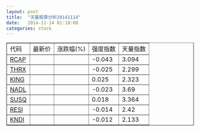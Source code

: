 ```yaml
---
layout: post
title:  "天量股票分析20141114"
date:   2014-11-14 01:18:08
categories: stock
---
```

<script type="text/javascript">
var stockList = []
stockList.push('gb_rcap');
stockList.push('gb_thrx');
stockList.push('gb_king');
stockList.push('gb_nadl');
stockList.push('gb_susq');
stockList.push('gb_resi');
stockList.push('gb_kndi');
</script>

<table border="1">
 <tr>
  <td>代码</td>
  <td>最新价</td>
  <td>涨跌幅(%)</td>
 <td>强度指数</td>
 <td>天量指数</td>
</tr>
  <tr id="rcap"><td><a href="http://stock.finance.sina.com.cn/usstock/quotes/RCAP.html" target="_blank">RCAP</a></td><td></td><td></td><td>-0.043</td><td>3.094</td></tr>
  <tr id="thrx"><td><a href="http://stock.finance.sina.com.cn/usstock/quotes/THRX.html" target="_blank">THRX</a></td><td></td><td></td><td>-0.025</td><td>2.299</td></tr>
  <tr id="king"><td><a href="http://stock.finance.sina.com.cn/usstock/quotes/KING.html" target="_blank">KING</a></td><td></td><td></td><td>0.025</td><td>2.323</td></tr>
  <tr id="nadl"><td><a href="http://stock.finance.sina.com.cn/usstock/quotes/NADL.html" target="_blank">NADL</a></td><td></td><td></td><td>-0.023</td><td>3.69</td></tr>
  <tr id="susq"><td><a href="http://stock.finance.sina.com.cn/usstock/quotes/SUSQ.html" target="_blank">SUSQ</a></td><td></td><td></td><td>0.018</td><td>3.364</td></tr>
  <tr id="resi"><td><a href="http://stock.finance.sina.com.cn/usstock/quotes/RESI.html" target="_blank">RESI</a></td><td></td><td></td><td>-0.014</td><td>2.42</td></tr>
  <tr id="kndi"><td><a href="http://stock.finance.sina.com.cn/usstock/quotes/KNDI.html" target="_blank">KNDI</a></td><td></td><td></td><td>-0.012</td><td>2.133</td></tr>
</table>
